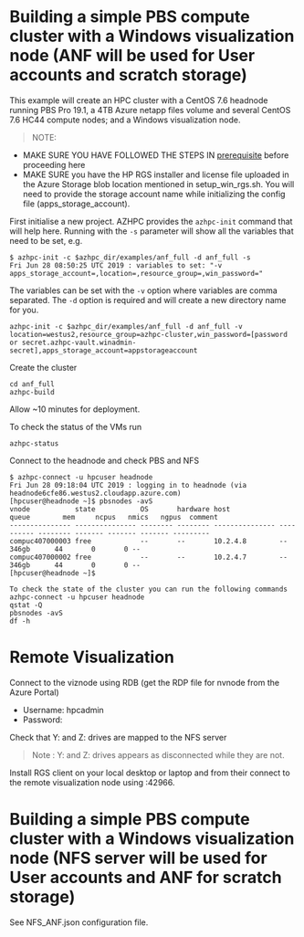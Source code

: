 # Building a simple PBS compute cluster with a Windows visualization node (ANF will be used for User accounts and scratch storage)

This example will create an HPC cluster with a CentOS 7.6 headnode running PBS Pro 19.1, a 4TB Azure netapp files volume and several CentOS 7.6 HC44 compute nodes; and a Windows visualization node.

>NOTE: 
- MAKE SURE YOU HAVE FOLLOWED THE STEPS IN [prerequisite](../../tutorials/prerequisites.md) before proceeding here
- MAKE SURE you have the HP RGS installer and license file uploaded in the Azure Storage blob location mentioned in setup_win_rgs.sh. You will need to provide the storage account name while initializing the config file (apps_storage_account).

First initialise a new project.  AZHPC provides the `azhpc-init` command that will help here.  Running with the `-s` parameter will show all the variables that need to be set, e.g.

```
$ azhpc-init -c $azhpc_dir/examples/anf_full -d anf_full -s
Fri Jun 28 08:50:25 UTC 2019 : variables to set: "-v apps_storage_account=,location=,resource_group=,win_password="
```

The variables can be set with the `-v` option where variables are comma separated.  The `-d` option is required and will create a new directory name for you.

```
azhpc-init -c $azhpc_dir/examples/anf_full -d anf_full -v location=westus2,resource_group=azhpc-cluster,win_password=[password or secret.azhpc-vault.winadmin-secret],apps_storage_account=appstorageaccount
```

Create the cluster 

```
cd anf_full
azhpc-build
```

Allow ~10 minutes for deployment.

To check the status of the VMs run
```
azhpc-status
```
Connect to the headnode and check PBS and NFS

```
$ azhpc-connect -u hpcuser headnode
Fri Jun 28 09:18:04 UTC 2019 : logging in to headnode (via headnode6cfe86.westus2.cloudapp.azure.com)
[hpcuser@headnode ~]$ pbsnodes -avS
vnode           state           OS       hardware host            queue        mem     ncpus   nmics   ngpus  comment
--------------- --------------- -------- -------- --------------- ---------- -------- ------- ------- ------- ---------
compuc407000003 free            --       --       10.2.4.8        --            346gb      44       0       0 --
compuc407000002 free            --       --       10.2.4.7        --            346gb      44       0       0 --
[hpcuser@headnode ~]$

To check the state of the cluster you can run the following commands
azhpc-connect -u hpcuser headnode
qstat -Q
pbsnodes -avS
df -h
```

# Remote Visualization

Connect to the viznode using RDB (get the RDP file for nvnode from the Azure Portal)
- Username: hpcadmin
- Password: <winadmin-secret>

Check that Y: and Z: drives are mapped to the NFS server

> Note : Y: and Z: drives appears as disconnected while they are not.

Install RGS client on your local desktop or laptop and from their connect to the remote visualization node using <public ip address for nvnode>:42966.

# Building a simple PBS compute cluster with a Windows visualization node (NFS server  will be used for User accounts and ANF for scratch storage)

See NFS_ANF.json configuration file.
